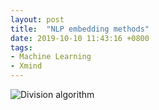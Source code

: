 ```yaml
---
layout: post
title:  "NLP embedding methods"
date: 2019-10-10 11:43:16 +0800
tags: 
- Machine Learning
- Xmind
---
```


![Division algorithm]({{site.url}}/images/posts/NLP_embeddings.png)


